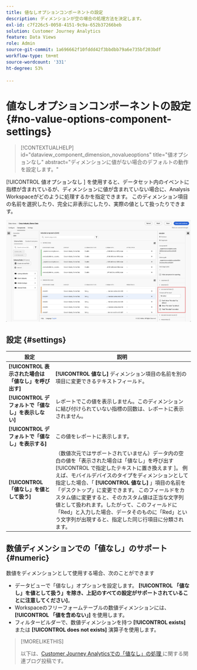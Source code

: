 ```yaml
---
title: 値なしオプションコンポーネントの設定
description: ディメンションが空の場合の処理方法を決定します。
exl-id: c7f226c5-0058-4151-9c9a-652b37266beb
solution: Customer Journey Analytics
feature: Data Views
role: Admin
source-git-commit: 1a696662f10fddd42f3bbdbb79a6e735bf203bdf
workflow-type: tm+mt
source-wordcount: '331'
ht-degree: 53%

---
```


# 値なしオプションコンポーネントの設定 {#no-value-options-component-settings}

<!-- markdownlint-disable MD034 -->

>[!CONTEXTUALHELP]
>id="dataview_component_dimension_novalueoptions"
>title="値オプションなし"
>abstract="ディメンションに値がない場合のデフォルトの動作を設定します。"

<!-- markdownlint-enable MD034 -->


[!UICONTROL  値オプションなし ] を使用すると、データセット内のイベントに指標が含まれているが、ディメンションに値が含まれていない場合に、Analysis Workspaceがどのように処理するかを指定できます。 このディメンション項目の名前を選択したり、完全に非表示にしたり、実際の値として扱ったりできます。

![値オプションなし](../assets/no-value-options.png)

## 設定 {#settings}

| 設定 | 説明 |
| --- | --- |
| **[!UICONTROL 表示された場合は「値なし」を呼び出す]** | **[!UICONTROL 値なし]** ディメンション項目の名前を別の項目に変更できるテキストフィールド。 |
| **[!UICONTROL デフォルトで「値なし」を表示しない]** | レポートでこの値を表示しません。このディメンションに結び付けられていない指標の回数は、レポートに表示されません。 |
| **[!UICONTROL デフォルトで「値なし」を表示する]** | この値をレポートに表示します。 |
| **[!UICONTROL 「値なし」を値として扱う]** | （数値次元ではサポートされていません）データ内の空白の値を「表示された場合は「値なし」を呼び出す [!UICONTROL  で指定したテキストに置き換えます ]。 例えば、モバイルデバイスのタイプをディメンションとして指定した場合、「 **[!UICONTROL 値なし]** 」項目の名前を「デスクトップ」に変更できます。 このフィールドをカスタム値に変更すると、そのカスタム値は正当な文字列値として扱われます。したがって、このフィールドに「Red」と入力した場合、データそのものに「Red」という文字列が出現すると、指定した同じ行項目に分類されます。 |

## 数値ディメンションでの「値なし」のサポート {#numeric}

数値をディメンションとして使用する場合、次のことができます

* データビューで「値なし」オプションを設定します。 **[!UICONTROL 「値なし」を値として扱う」を除き、上記のすべての設定がサポートされていることに注意してください]**。
* Workspaceのフリーフォームテーブルの数値ディメンションには、**[!UICONTROL 「値を含めない」]** を使用します。
* フィルタービルダーで、数値ディメンションを持つ **[!UICONTROL exists]** または **[!UICONTROL does not exists]** 演算子を使用します。


>[!MORELIKETHIS]
>
>以下は、[Customer Journey Analyticsでの「値なし」の処理 ](https://experienceleaguecommunities.adobe.com/t5/adobe-analytics-blogs/handling-quot-no-value-quot-in-customer-journey-analytics/ba-p/597339) に関する関連ブログ投稿です。

